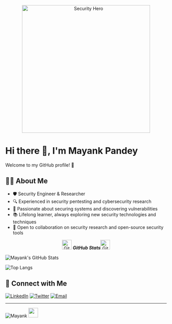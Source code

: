 <p align="center">
  <img src="https://media.giphy.com/media/du3J3cXyzhj75IOgvA/giphy.gif" alt="Security Hero" width="400"/>
</p>

# Hi there 👋, I'm Mayank Pandey

Welcome to my GitHub profile! 🚀

## 👨‍💻 About Me

- 🛡️ Security Engineer & Researcher  
- 🔍 Experienced in security pentesting and cybersecurity research  
- 💼 Passionate about securing systems and discovering vulnerabilities  
- 📚 Lifelong learner, always exploring new security technologies and techniques  
- 🤝 Open to collaboration on security research and open-source security tools  

<p align="center">
 <img src="https://media.giphy.com/media/8UHRm5oY4k4FDxq5QG/giphy.gif" width="30px" alt="GitHub-Status"/>&nbsp;<i><b>GitHub Stats</b></i><img src="https://media.giphy.com/media/8UHRm5oY4k4FDxq5QG/giphy.gif" width="30px" alt="GitHub-Status"/></p>
 
![Mayank's GitHub Stats](https://github-readme-stats.vercel.app/api?username=MayankPandey01&show_icons=true&theme=radical)

![Top Langs](https://github-readme-stats.vercel.app/api/top-langs/?username=MayankPandey01&layout=compact&theme=radical)

## 🔗 Connect with Me

[![LinkedIn](https://img.shields.io/badge/-LinkedIn-blue?logo=linkedin&logoColor=white)](https://linkedin.com/in/mayank-pandey01)
[![Twitter](https://img.shields.io/badge/-Twitter-1DA1F2?logo=twitter&logoColor=white)](https://twitter.com/mayankpandey01)
[![Email](https://img.shields.io/badge/-Email-D14836?logo=gmail&logoColor=white)](mailto:mayankpandey.dev@gmail.com)

---
<p align="left"> <img src="https://komarev.com/ghpvc/?username=MayankPandey01&label=Profile%20views&color=0e75b6&style=flat" alt="Mayank"  /> <img src="https://cultofthepartyparrot.com/parrots/hd/githubparrot.gif" width="30" height="30"/> </p>
